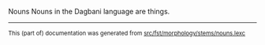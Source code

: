 Nouns
Nouns in the Dagbani language are things.

* * *

<small>This (part of) documentation was generated from [src/fst/morphology/stems/nouns.lexc](https://github.com/giellalt/lang-dag/blob/main/src/fst/morphology/stems/nouns.lexc)</small>
